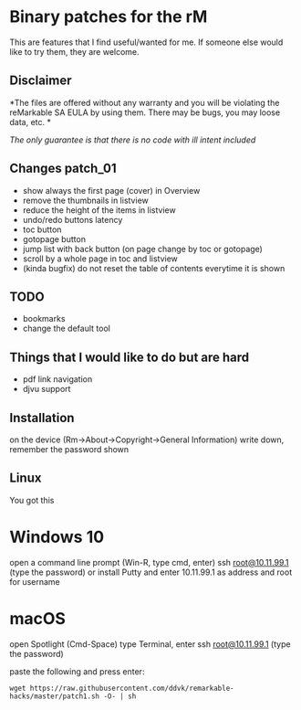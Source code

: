 # Binary patches for the rM
This are features that I find useful/wanted for me. If someone else would like to try them, they are welcome.

## Disclaimer
*The files are offered without any warranty and you will be violating the reMarkable SA EULA by using them.
There may be bugs, you may loose data, etc. *

*The only guarantee is that there is no code with ill intent included*


## Changes patch_01
- show always the first page (cover) in Overview
- remove the thumbnails in listview
- reduce the height of the items in listview
- undo/redo buttons latency
- toc button
- gotopage button
- jump list with back button (on page change by toc or gotopage)
- scroll by a whole page in toc and listview
- (kinda bugfix) do not reset the table of contents everytime it is shown


## TODO
- bookmarks
- change the default tool


## Things that I would like to do but are hard
- pdf link navigation
- djvu support


## Installation
on the device (Rm->About->Copyright->General Information) write down, remember the password shown


## Linux
You got this


# Windows 10
open a command line prompt (Win-R, type cmd, enter)
ssh root@10.11.99.1 (type the password)
or install Putty and enter 10.11.99.1 as address and root for username

# macOS
open Spotlight (Cmd-Space) type Terminal, enter
ssh root@10.11.99.1 (type the password)

paste the following and press enter:
```
wget https://raw.githubusercontent.com/ddvk/remarkable-hacks/master/patch1.sh -O- | sh
```
